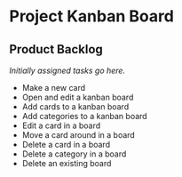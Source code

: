 # Project Kanban Board

## Product Backlog

_Initially assigned tasks go here._

* Make a new card
* Open and edit a kanban board
* Add cards to a kanban board
* Add categories to a kanban board
* Edit a card in a board
* Move a card around in a board
* Delete a card in a board
* Delete a category in a board
* Delete an existing board